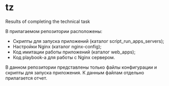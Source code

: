 # tz
Results of completing the technical task

В прилагаемом репозитории расположены:
* Скрипты для запуска приложений (каталог script_run_apps_servers);
* Настройки Nginx (каталог nginx-config);
* Код имитации работы приложений (каталог web_apps);
* Код playbook-а для работы с Nginx сервером.


В данном репозитории представлены только файлы конфигурации и скрипты для запуска приложения. К данным файлам отдельно прилагается отчет.
